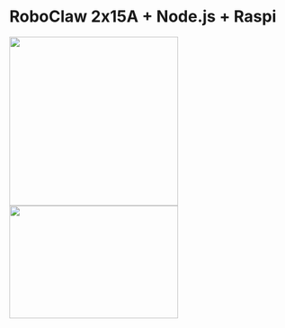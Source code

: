 # RoboClaw 2x15A + Node.js + Raspi

<img src="http://www.ionmc.com/assets/images/mc30a_v5_left.jpg" width="300" height="300" style="margin: 0 auto;" />

<img src="https://nodejs.org/static/images/logos/nodejs-new-pantone-black.png" width="300" height="200" />
